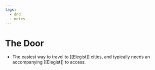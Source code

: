 ```yaml
---
tags:
  - dnd
  - notes
---
```

# The Door
- The easiest way to travel to [[Elegist]] cities, and typically needs an accompanying [[Elegist]] to access.
